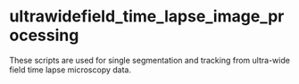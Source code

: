 # ultrawidefield_time_lapse_image_processing
These scripts are used for single segmentation and tracking from ultra-wide field time lapse microscopy data.
